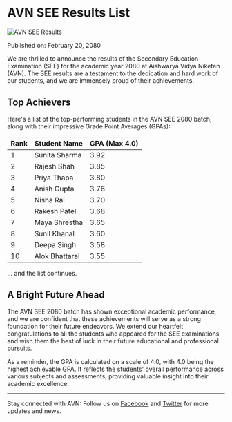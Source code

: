 # AVN SEE Results List

![AVN SEE Results](https://educatnepal.com/wp-content/uploads/2023/05/1-2-1024x536.png)

Published on: February 20, 2080

We are thrilled to announce the results of the Secondary Education Examination (SEE) for the academic year 2080 at Aishwarya Vidya Niketen (AVN). The SEE results are a testament to the dedication and hard work of our students, and we are immensely proud of their achievements.

## Top Achievers

Here's a list of the top-performing students in the AVN SEE 2080 batch, along with their impressive Grade Point Averages (GPAs):

| Rank | Student Name         | GPA (Max 4.0) |
|------|----------------------|--------------|
| 1    | Sunita Sharma        | 3.92         |
| 2    | Rajesh Shah          | 3.85         |
| 3    | Priya Thapa          | 3.80         |
| 4    | Anish Gupta          | 3.76         |
| 5    | Nisha Rai            | 3.70         |
| 6    | Rakesh Patel         | 3.68         |
| 7    | Maya Shrestha        | 3.65         |
| 8    | Sunil Khanal         | 3.60         |
| 9    | Deepa Singh          | 3.58         |
| 10   | Alok Bhattarai       | 3.55         |

... and the list continues.

## A Bright Future Ahead

The AVN SEE 2080 batch has shown exceptional academic performance, and we are confident that these achievements will serve as a strong foundation for their future endeavors. We extend our heartfelt congratulations to all the students who appeared for the SEE examinations and wish them the best of luck in their future educational and professional pursuits.

As a reminder, the GPA is calculated on a scale of 4.0, with 4.0 being the highest achievable GPA. It reflects the students' overall performance across various subjects and assessments, providing valuable insight into their academic excellence.

---

Stay connected with AVN: Follow us on [Facebook](https://www.facebook.com/avn.education) and [Twitter](https://twitter.com/avn_education) for more updates and news.
